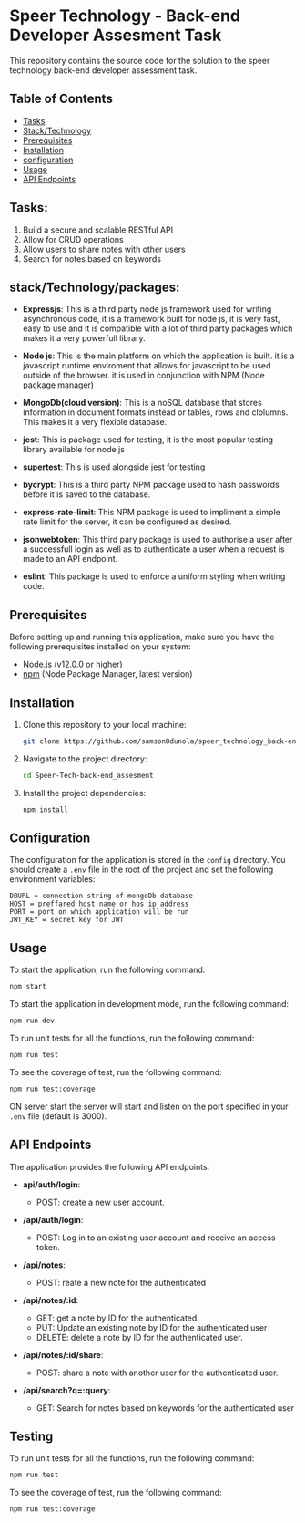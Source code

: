 # Speer Technology - Back-end Developer Assesment Task
This repository contains the source code for the solution to the speer technology back-end developer assessment task. 

## Table of Contents

- [Tasks](#tasks)
- [Stack/Technology](#stacktechnologypackages)
- [Prerequisites](#prerequisites)
- [Installation](#installation)
- [configuration](#configuration)
- [Usage](#usage)
- [API Endpoints](#api-endpoints)

## Tasks:

1. Build a secure and scalable RESTful API
2. Allow for CRUD operations
3. Allow users to share notes with other users
4. Search for notes based on keywords

## stack/Technology/packages:

- **Expressjs**: This is a third party node js framework used for writing asynchronous code, it is a framework built for node js, it is very fast, easy to use and it is compatible with a lot of third party packages which makes it a very powerfull library.

- **Node js**: This is the main platform on which the application is built. it is a javascript runtime enviroment that allows for javascript to be used outside of the browser. it is used in conjunction with NPM (Node package manager)

- **MongoDb(cloud version)**: This is a noSQL database that stores information in document formats instead or tables, rows and clolumns. This makes it a very flexible database.

- **jest**: This is package used for testing, it is the most popular testing library available for node js 
 
- **supertest**: This is used alongside jest for testing
 
- **bycrypt**: This is a third party NPM package used to hash passwords before it is saved to the database.
 
- **express-rate-limit**: This NPM package is used to impliment a simple rate limit for the server, it can be configured as desired.

- **jsonwebtoken**: This third pary package is used to authorise a user after a successfull login as well as to authenticate a user when a request is made to an API endpoint.

- **eslint**: This package is used to enforce a uniform styling when writing code.

## Prerequisites

Before setting up and running this application, make sure you have the following prerequisites installed on your system:

- [Node.js](https://nodejs.org/) (v12.0.0 or higher)
- [npm](https://www.npmjs.com/) (Node Package Manager, latest version)

## Installation

1. Clone this repository to your local machine:

   ```bash
   git clone https://github.com/samsonOdunola/speer_technology_back-end_assessment.git
   ```

2. Navigate to the project directory:

   ```bash
   cd Speer-Tech-back-end_assesment
   ```

3. Install the project dependencies:

   ```bash
   npm install
   ```

## Configuration

The configuration for the application is stored in the `config` directory. You should create a `.env` file in the root of the project and set the following environment variables:

```env
DBURL = connection string of mongoDb database
HOST = preffared host name or hos ip address
PORT = port on which application will be run
JWT_KEY = secret key for JWT
```

## Usage

To start the application, run the following command:

```bash
npm start
```

To start the application in development mode, run the following command:

```bash
npm run dev
```
To run unit tests for all the functions, run the following command:

```bash
npm run test
```

To see the coverage of test, run the following command:

```bash
npm run test:coverage
```

ON server start the server will start and listen on the port specified in your `.env` file (default is 3000).


## API Endpoints

The application provides the following API endpoints:

- **api/auth/login**:
  - POST: create a new user account.

- **/api/auth/login**:
  - POST: Log in to an existing user account and receive an access token. 

- **/api/notes**:
  - POST: reate a new note for the authenticated 
  
- **/api/notes/:id**:
  - GET: get a note by ID for the authenticated.
  - PUT: Update an existing note by ID for the authenticated user  
  - DELETE: delete a note by ID for the authenticated user. 

- **/api/notes/:id/share**:
  - POST: share a note with another user for the authenticated user.

- **/api/search?q=:query**:
  - GET: Search for notes based on keywords for the authenticated user  

## Testing

To run unit tests for all the functions, run the following command:

```bash
npm run test
```

To see the coverage of test, run the following command:

```bash
npm run test:coverage
```
